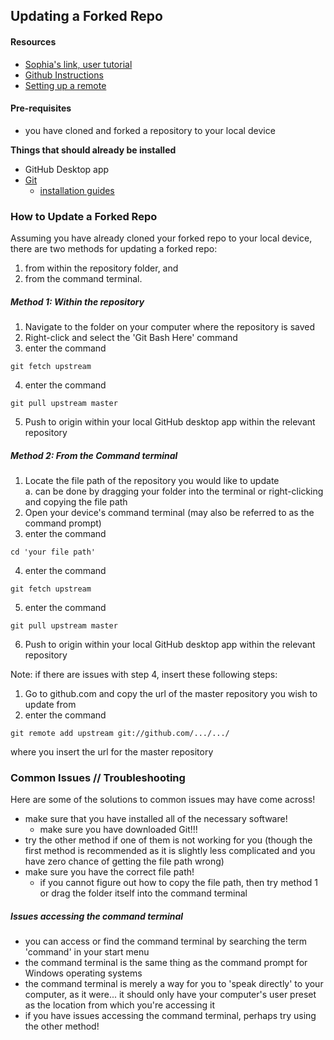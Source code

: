 ## Updating a Forked Repo

#### Resources
- [Sophia's link, user tutorial](https://gist.github.com/CristinaSolana/1885435)  
- [Github Instructions](https://help.github.com/en/github/collaborating-with-issues-and-pull-requests/syncing-a-fork)  
- [Setting up a remote](https://help.github.com/en/github/collaborating-with-issues-and-pull-requests/configuring-a-remote-for-a-fork)


#### Pre-requisites
- you have cloned and forked a repository to your local device  

__Things that should already be installed__
- GitHub Desktop app
- [Git](https://git-scm.com/downloads)
  - [installation guides](https://git-scm.com/book/en/v2/Getting-Started-Installing-Git)

### How to Update a Forked Repo  
Assuming you have already cloned your forked repo to your local device, there are two methods for updating a forked repo:  
  1) from within the repository folder, and  
  2) from the command terminal.

##### Method 1: Within the repository
1. Navigate to the folder on your computer where the repository is saved
2. Right-click and select the 'Git Bash Here' command
3. enter the command
```git
git fetch upstream
```
4. enter the command
```git
git pull upstream master
```
5. Push to origin within your local GitHub desktop app within the relevant repository

##### Method 2: From the Command terminal
1. Locate the file path of the repository you would like to update  
  a. can be done by dragging your folder into the terminal or right-clicking and copying the file path
2. Open your device's command terminal (may also be referred to as the command prompt)
3. enter the command
```git
cd 'your file path'
```
4. enter the command
```git
git fetch upstream
```
5. enter the command
```git
git pull upstream master
```
6. Push to origin within your local GitHub desktop app within the relevant repository

Note: if there are issues with step 4, insert these following steps:
1. Go to github.com and copy the url of the master repository you wish to update from
2. enter the command
```git
git remote add upstream git://github.com/.../.../
```
where you insert the url for the master repository

### Common Issues // Troubleshooting  
Here are some of the solutions to common issues may have come across!  
- make sure that you have installed all of the necessary software!
  - make sure you have downloaded Git!!!
- try the other method if one of them is not working for you (though the first method is recommended as it is slightly less complicated and you have zero chance of getting the file path wrong)
- make sure you have the correct file path!
  - if you cannot figure out how to copy the file path, then try method 1 or drag the folder itself into the command terminal

##### Issues accessing the command terminal
- you can access or find the command terminal by searching the term 'command' in your start menu
- the command terminal is the same thing as the command prompt for Windows operating systems
- the command terminal is merely a way for you to 'speak directly' to your computer, as it were... it should only have your computer's  user preset as the location from which you're accessing it
- if you have issues accessing the command terminal, perhaps try using the other method!
